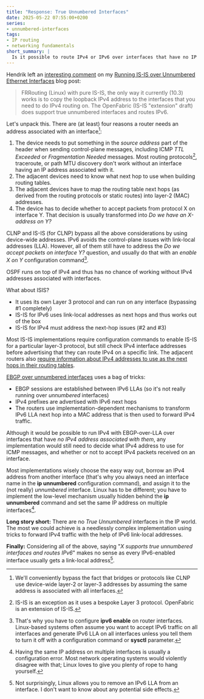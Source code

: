```yaml
---
title: "Response: True Unnumbered Interfaces"
date: 2025-05-22 07:55:00+0200
series:
- unnumbered-interfaces
tags:
- IP routing
- networking fundamentals
short_summary: |
  Is it possible to route IPv4 or IPv6 over interfaces that have no IP addresses? In theory, it might be. In practice, IPv6 always uses link-local addresses, and it's much easier to borrow an IPv4 address from another interface.
---
```

Hendrik left an [interesting comment](https://blog.ipspace.net/2022/01/isis-unnumbered/#2628) on my [Running IS-IS over Unnumbered Ethernet Interfaces](/2022/01/isis-unnumbered/) blog post:

> FRRouting (Linux) with pure IS-IS, the only way it currently (10.3) works is to copy the loopback IPv4 address to the interfaces that you need to do IPv4 routing on. The OpenFabric (IS-IS "extension" draft) does support true unnumbered interfaces and routes IPv6.

Let's unpack this. There are (at least) four reasons a router needs an address associated with an interface[^CLNP]:
<!--more-->
[^CLNP]: We'll conveniently bypass the fact that bridges or protocols like CLNP use device-wide layer-2 or layer-3 addresses by assuming the same address is associated with all interfaces.

1. The device needs to put something in the *source address* part of the header when sending control-plane messages, including ICMP *TTL Exceeded* or *Fragmentation Needed* messages. Most routing protocols[^ISOF], traceroute, or path MTU discovery don't work without an interface having an IP address associated with it.
2. The adjacent devices need to know what next hop to use when building routing tables.
3. The adjacent devices have to map the routing table next hops (as derived from the routing protocols or static routes) into  layer-2 (MAC) addresses.
4. The device has to decide whether to accept packets from protocol X on interface Y. That decision is usually transformed into *Do we have an X-address on Y?*

[^ISOF]: IS-IS is an exception as it uses a bespoke Layer 3 protocol. OpenFabric is an extension of IS-IS.

CLNP and IS-IS (for CLNP) bypass all the above considerations by using device-wide addresses. IPv6 avoids the control-plane issues with link-local addresses (LLA). However, all of them still have to address the *Do we accept packets on interface Y?* question, and usually do that with an *enable X on Y* configuration command[^CIPv6E].

[^CIPv6E]: That's why you have to configure **ipv6 enable** on router interfaces. Linux-based systems often assume you want to accept IPv6 traffic on all interfaces and generate IPv6 LLA on all interfaces unless you tell them to turn it off with a configuration command or **sysctl** parameter.

OSPF runs on top of IPv4 and thus has no chance of working without IPv4 addresses associated with interfaces.

What about ISIS?

* It uses its own Layer 3 protocol and can run on any interface (bypassing #1 completely)
* IS-IS for IPv6 uses link-local addresses as next hops and thus works out of the box
* IS-IS for IPv4 must address the next-hop issues (#2 and #3)

Most IS-IS implementations require configuration commands to enable IS-IS for a particular layer-3 protocol, but still check IPv4 interface addresses before advertising that they can route IPv4 on a specific link. The adjacent routers also [require information about IPv4 addresses to use as the next hops in their routing tables](/2022/01/isis-unnumbered/).

[EBGP over unnumbered interfaces](/2022/11/bgp-unnumbered-duct-tape/) uses a bag of tricks:

* EBGP sessions are established between IPv6 LLAs (so it's not really running over *unnumbered* interfaces)
* IPv4 prefixes are advertised with IPv6 next hops
* The routers use implementation-dependent mechanisms to transform IPv6 LLA next hop into a MAC address that is then used to forward IPv4 traffic.

Although it would be possible to run IPv4 with EBGP-over-LLA over interfaces that have *no IPv4 address associated with them*, any implementation would still need to decide what IPv4 address to use for ICMP messages, and whether or not to accept IPv4 packets received on an interface.

Most implementations wisely choose the easy way out, borrow an IPv4 address from another interface (that's why you always need an interface name in the **ip unnumbered** configuration command), and assign it to the (not really) *unnumbered* interface. Linux has to be different; you have to implement the low-level mechanism usually hidden behind the **ip unnumbered** command and set the same IP address on multiple interfaces[^SAMI].

[^SAMI]: Having the same IP address on multiple interfaces is usually a configuration error. Most network operating systems would violently disagree with that; Linux loves to give you plenty of rope to hang yourself.

**Long story short:** There are no *True Unnumbered* interfaces in the IP world. The most we could achieve is a needlessly complex implementation using tricks to forward IPv4 traffic with the help of IPv6 link-local addresses.

**Finally:** Considering all of the above, saying "_X supports true unnumbered interfaces and routes IPv6_" makes no sense as every IPv6-enabled interface usually gets a link-local address[^LxLLA].

[^LxLLA]: Not surprisingly, Linux allows you to remove an IPv6 LLA from an interface. I don't want to know about any potential side effects.